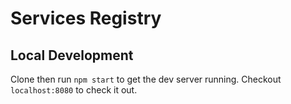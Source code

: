 # Services Registry

## Local Development
Clone then run `npm start` to get the dev server running. Checkout `localhost:8080` to check it out.
